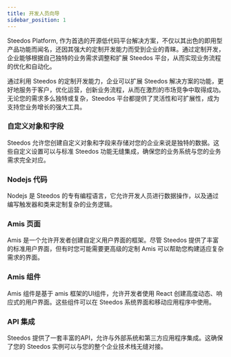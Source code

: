 ```yaml
---
title: 开发人员向导
sidebar_position: 1
---
```


Steedos Platform, 作为首选的开源低代码平台解决方案，不仅以其出色的即用型产品功能而闻名，还因其强大的定制开发能力而受到企业的青睐。通过定制开发，企业能够根据自己独特的业务需求调整和扩展 Steedos 平台，从而实现业务流程的优化和自动化。

通过利用 Steedos 的定制开发能力，企业可以扩展 Steedos 解决方案的功能，更好地服务于客户，优化运营，创新业务流程，从而在激烈的市场竞争中取得成功。无论您的需求多么独特或复杂，Steedos 平台都提供了灵活性和可扩展性，成为支持您业务增长的强大工具。

### 自定义对象和字段
Steedos 允许您创建自定义对象和字段来存储对您的企业来说是独特的数据。这些自定义设置可以与标准 Steedos 功能无缝集成，确保您的业务系统与您的业务需求完全对应。

### Nodejs 代码
Nodejs 是 Steedos 的专有编程语言，它允许开发人员进行数据操作，以及通过编写触发器和类来定制复杂的业务逻辑。

### Amis 页面
Amis 是一个允许开发者创建自定义用户界面的框架。尽管 Steedos 提供了丰富的标准用户界面，但有时您可能需要更高级的定制 Amis 可以帮助您构建适应复杂需求的界面。

### Amis 组件
Amis 组件是基于 amis 框架的UI组件，允许开发者使用 React 创建高度动态、响应式的用户界面。这些组件可以在 Steedos 系统界面和移动应用程序中使用。

### API 集成
Steedos 提供了一套丰富的API，允许与外部系统和第三方应用程序集成。这确保了您的 Steedos 实例可以与您的整个企业技术栈无缝对接。
